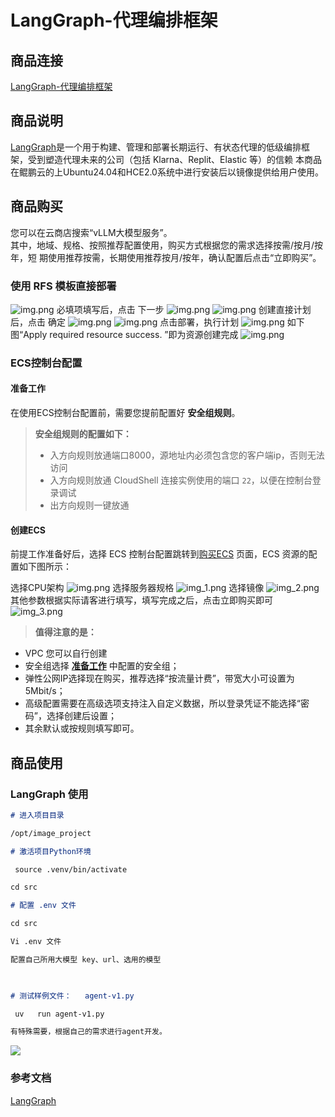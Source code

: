 # LangGraph-代理编排框架
## 商品连接
[LangGraph-代理编排框架]()

## 商品说明
[LangGraph](https://github.com/langchain-ai/langgraph)是一个用于构建、管理和部署长期运行、有状态代理的低级编排框架，受到塑造代理未来的公司（包括 Klarna、Replit、Elastic 等）的信赖
本商品在鲲鹏云的上Ubuntu24.04和HCE2.0系统中进行安装后以镜像提供给用户使用。

## 商品购买
您可以在云商店搜索“vLLM大模型服务”。<br>
其中，地域、规格、按照推荐配置使用，购买方式根据您的需求选择按需/按月/按年，短
期使用推荐按需，长期使用推荐按月/按年，确认配置后点击“立即购买”。

### 使用 RFS 模板直接部署
![img.png](images/img1.png)
必填项填写后，点击 下一步
![img.png](images/img2.png)
![img.png](images/img3.png)
创建直接计划后，点击 确定
![img.png](images/img4.png)
![img.png](images/img5.png)
点击部署，执行计划
![img.png](images/img6.png)
如下图“Apply required resource success. ”即为资源创建完成
![img.png](images/img7.png)

### ECS控制台配置
#### 准备工作

在使用ECS控制台配置前，需要您提前配置好 **安全组规则**。

> **安全组规则的配置如下：**
> - 入方向规则放通端口8000，源地址内必须包含您的客户端ip，否则无法访问
> - 入方向规则放通 CloudShell 连接实例使用的端口 `22`，以便在控制台登录调试
> - 出方向规则一键放通

#### 创建ECS

前提工作准备好后，选择 ECS 控制台配置跳转到[购买ECS](https://support.huaweicloud.com/qs-ecs/ecs_01_0103.html) 页面，ECS 资源的配置如下图所示：

选择CPU架构
![img.png](images/img8.png)
选择服务器规格
![img_1.png](images/img_1.png)
选择镜像
![img_2.png](images/img_2.png)
其他参数根据实际请客进行填写，填写完成之后，点击立即购买即可
![img_3.png](images/img_3.png)


> **值得注意的是：**
- VPC 您可以自行创建
- 安全组选择 [**准备工作**](#准备工作) 中配置的安全组；
- 弹性公网IP选择现在购买，推荐选择“按流量计费”，带宽大小可设置为5Mbit/s；
- 高级配置需要在高级选项支持注入自定义数据，所以登录凭证不能选择“密码”，选择创建后设置；
- 其余默认或按规则填写即可。

 ## 商品使用
 ### LangGraph 使用
~~~markdown
# 进入项目目录

/opt/image_project

# 激活项目Python环境

 source .venv/bin/activate

cd src

# 配置 .env 文件

cd src

Vi .env 文件

配置自己所用大模型 key、url、选用的模型

 

# 测试样例文件：   agent-v1.py

 uv   run agent-v1.py

有特殊需要，根据自己的需求进行agent开发。
~~~

![](images/langgraph1.png)


### 参考文档
[LangGraph](https://langchain-ai.github.io/langgraph/)

